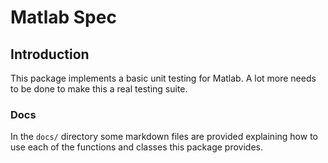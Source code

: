 # Matlab Spec

## Introduction

This package implements a basic unit testing for Matlab. A lot more needs to be done to make this a real testing suite.

### Docs

In the `docs/` directory some markdown files are provided explaining how to use each of the functions and classes this package provides.
